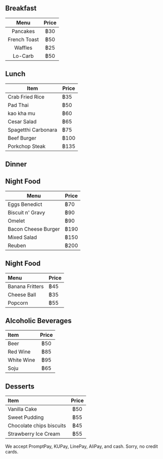 ## Breakfast
| Menu | Price |
|:------------:|:------------:|
| Pancakes | ฿30 |
| French Toast | ฿50 |
| Waffles | ฿25 | 
| Lo-Carb | ฿50 |

## Lunch 
| Item | Price |
|------|-------|
| Crab Fried Rice | ฿35 |
| Pad Thai | ฿50 |
| kao kha mu | ฿60 |
| Cesar Salad | ฿65 |
| Spagetthi Carbonara | ฿75 |
| Beef Burger | ฿100 |
| Porkchop Steak | ฿135 |

## Dinner

## Night Food
| Menu | Price |
|---------|-------------|
| Eggs Benedict | ฿70 |
| Biscuit n' Gravy | ฿90 |
| Omelet | ฿90 |
| Bacon Cheese Burger | ฿190 |
| Mixed Salad | ฿150 |
| Reuben | ฿200 |

## Night Food
| Menu               | Price|
|:-------------------------|----------|
| Banana Fritters          | ฿45       |
| Cheese Ball              | ฿35       |
| Popcorn                  | ฿55       |

## Alcoholic Beverages  
| Item       | Price |
|:-----------|:-----:|
| Beer       | ฿50   |
| Red Wine   | ฿85   |
| White Wine | ฿95   |
| Soju       | ฿65   |

## Desserts  
| Item       | Price |
|:-----------|:-----:|
| Vanilla Cake       | ฿50   |
| Sweet Pudding  | ฿55   |
| Chocolate chips biscuits | ฿45   |
| Strawberry Ice Cream     | ฿55   |

We accept PromptPay, KUPay, LinePay, AliPay, and cash. Sorry, no credit cards.
